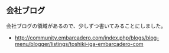 ## 会社ブログ

会社ブログの領域があるので、少しずつ書いてみることにしました。

* http://community.embarcadero.com/index.php/blogs/blog-menu/blogger/listings/toshiki-iga-embarcadero-com
